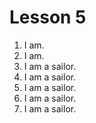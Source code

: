 # Lesson 5

1. I am.
2. I am.
3. I am a sailor.
4. I am a sailor.
5. I am a sailor.
6. I am a sailor.
7. I am a sailor.

